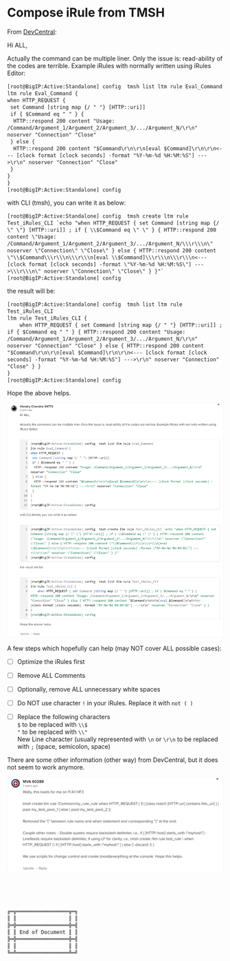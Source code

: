 # Compose iRule from TMSH



From [DevCentral](https://devcentral.f5.com/s/feed/0D51T00006i7WpwSAE):

Hi ALL,

Actually the command can be multiple liner. Only the issue is: read-ability of the codes are terrible. Example iRules with normally written using iRules Editor:

```
[root@BigIP:Active:Standalone] config  tmsh list ltm rule Eval_Command
ltm rule Eval_Command {
when HTTP_REQUEST {
 set Command [string map {/ " "} [HTTP::uri]]
 if { $Command eq " " } {
  HTTP::respond 200 content "Usage: /Command/Argument_1/Argument_2/Argument_3/.../Argument_N/\r\n" noserver "Connection" "Close"
 } else {
  HTTP::respond 200 content "$Command\r\n\r\n[eval $Command]\r\n\r\n<--- [clock format [clock seconds] -format "%Y-%m-%d %H:%M:%S"] --->\r\n" noserver "Connection" "Close"
 }
}
}
[root@BigIP:Active:Standalone] config 
```

with CLI (tmsh), you can write it as below:

```
[root@BigIP:Active:Standalone] config  tmsh create ltm rule Test_iRules_CLI `echo "when HTTP_REQUEST { set Command [string map {/ \" \"} [HTTP::uri]] ; if { \\$Command eq \" \" } { HTTP::respond 200 content \"Usage: /Command/Argument_1/Argument_2/Argument_3/.../Argument_N/\\\r\\\n\" noserver \"Connection\" \"Close\" } else { HTTP::respond 200 content \"\\$Command\\\r\\\n\\\r\\\n[eval \\$Command]\\\r\\\n\\\r\\\n<--- [clock format [clock seconds] -format \"%Y-%m-%d %H:%M:%S\"] --->\\\r\\\n\" noserver \"Connection\" \"Close\" } }"`
[root@BigIP:Active:Standalone] config 
```
the result will be:


```
[root@BigIP:Active:Standalone] config  tmsh list ltm rule Test_iRules_CLI
ltm rule Test_iRules_CLI {
    when HTTP_REQUEST { set Command [string map {/ " "} [HTTP::uri]] ; if { $Command eq " " } { HTTP::respond 200 content "Usage: /Command/Argument_1/Argument_2/Argument_3/.../Argument_N/\r\n" noserver "Connection" "Close" } else { HTTP::respond 200 content "$Command\r\n\r\n[eval $Command]\r\n\r\n<--- [clock format [clock seconds] -format "%Y-%m-%d %H:%M:%S"] --->\r\n" noserver "Connection" "Close" } }
}
[root@BigIP:Active:Standalone] config 
```
Hope the above helps.

![Screen Capture from DevCentral](From_DevCentral.png)

A few steps which hopefully can help (may NOT cover ALL possible cases):

- [ ] Optimize the iRules first
- [ ] Remove ALL Comments
- [ ] Optionally, remove ALL unnecessary white spaces
- [ ] Do NOT use character `!` in your iRules. Replace it with `not ( )`
- [ ] Replace the following characters<br>
      `$` to be replaced with `\\$`<br>
      `"` to be replaced with `\\"`<br>
      New Line character (usually represented with `\n` or `\r\n` to be replaced with ` ; ` (space, semicolon, space)



There are some other information (other way) from DevCentral, but it does not seem to work anymore.

![Other Information from DevCentral](Other_Information.png)



<br><br><br>
```
╔═╦═════════════════╦═╗
║ ║                 ║ ║
╠═╬═════════════════╬═╣
║ ║ End of Document ║ ║
╠═╬═════════════════╬═╣
║ ║                 ║ ║
╚═╩═════════════════╩═╝
```
<br><br><br>



